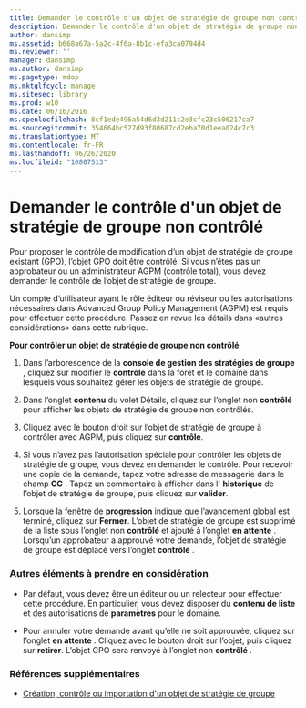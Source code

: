 ```yaml
---
title: Demander le contrôle d'un objet de stratégie de groupe non contrôlé
description: Demander le contrôle d'un objet de stratégie de groupe non contrôlé
author: dansimp
ms.assetid: b668a67a-5a2c-4f6a-8b1c-efa3ca0794d4
ms.reviewer: ''
manager: dansimp
ms.author: dansimp
ms.pagetype: mdop
ms.mktglfcycl: manage
ms.sitesec: library
ms.prod: w10
ms.date: 06/16/2016
ms.openlocfilehash: 8cf1ede496a54d6d3d211c2e3cfc23c506217ca7
ms.sourcegitcommit: 354664bc527d93f80687cd2eba70d1eea024c7c3
ms.translationtype: MT
ms.contentlocale: fr-FR
ms.lasthandoff: 06/26/2020
ms.locfileid: "10807513"
---
```

# Demander le contrôle d'un objet de stratégie de groupe non contrôlé


Pour proposer le contrôle de modification d’un objet de stratégie de groupe existant (GPO), l’objet GPO doit être contrôlé. Si vous n’êtes pas un approbateur ou un administrateur AGPM (contrôle total), vous devez demander le contrôle de l’objet de stratégie de groupe.

Un compte d’utilisateur ayant le rôle éditeur ou réviseur ou les autorisations nécessaires dans Advanced Group Policy Management (AGPM) est requis pour effectuer cette procédure. Passez en revue les détails dans «autres considérations» dans cette rubrique.

**Pour contrôler un objet de stratégie de groupe non contrôlé**

1.  Dans l’arborescence de la **console de gestion des stratégies de groupe** , cliquez sur modifier le **contrôle** dans la forêt et le domaine dans lesquels vous souhaitez gérer les objets de stratégie de groupe.

2.  Dans l’onglet **contenu** du volet Détails, cliquez sur l’onglet non **contrôlé** pour afficher les objets de stratégie de groupe non contrôlés.

3.  Cliquez avec le bouton droit sur l’objet de stratégie de groupe à contrôler avec AGPM, puis cliquez sur **contrôle**.

4.  Si vous n’avez pas l’autorisation spéciale pour contrôler les objets de stratégie de groupe, vous devez en demander le contrôle. Pour recevoir une copie de la demande, tapez votre adresse de messagerie dans le champ **CC** . Tapez un commentaire à afficher dans l' **historique** de l’objet de stratégie de groupe, puis cliquez sur **valider**.

5.  Lorsque la fenêtre de **progression** indique que l’avancement global est terminé, cliquez sur **Fermer**. L’objet de stratégie de groupe est supprimé de la liste sous l’onglet non **contrôlé** et ajouté à l’onglet **en attente** . Lorsqu’un approbateur a approuvé votre demande, l’objet de stratégie de groupe est déplacé vers l’onglet **contrôlé** .

### Autres éléments à prendre en considération

-   Par défaut, vous devez être un éditeur ou un relecteur pour effectuer cette procédure. En particulier, vous devez disposer du **contenu de liste** et des autorisations de **paramètres** pour le domaine.

-   Pour annuler votre demande avant qu’elle ne soit approuvée, cliquez sur l’onglet **en attente** . Cliquez avec le bouton droit sur l’objet, puis cliquez sur **retirer**. L’objet GPO sera renvoyé à l’onglet non **contrôlé** .

### Références supplémentaires

-   [Création, contrôle ou importation d'un objet de stratégie de groupe](creating-controlling-or-importing-a-gpo-agpm30ops.md)

 

 





